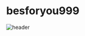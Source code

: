# besforyou999

![header](https://capsule-render.vercel.app/api?type=waving&color=auto&height=300&section=header&text=capsule%20render&fontSize=90)

